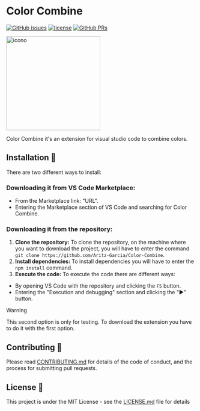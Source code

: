 # Color Combine
<!-- Vs code Marketplace downloads -->
[![GitHub issues](https://img.shields.io/github/issues/Aritz-Garcia/Color-Combine)](https://github.com/Aritz-Garcia/Color-Combine/issues) 
[![license](https://img.shields.io/badge/license-MIT-blue.svg)](LICENSE)
[![GitHub PRs](https://img.shields.io/github/issues-pr/Aritz-Garcia/color-combine
)](https://github.com/Aritz-Garcia/Color-Combine/pulls)

<img src="https://github.com/Aritz-Garcia/Color-Combine/tree/main/resources/img/icono.png" alt="icono" style="width: 250px">

Color Combine it's an extension for visual studio code to combine colors.

## Installation 🚀
There are two different ways to install:

### Downloading it from VS Code Marketplace:
- From the Marketplace link: "URL".
- Entering the Marketplace section of VS Code and searching for Color Combine.

### Downloading it from the repository:

1. **Clone the repository:** To clone the repository, on the machine where you want to download the project, you will have to enter the command `git clone https://github.com/Aritz-Garcia/Color-Combine`.
2. **Install dependencies:** To install dependencies you will have to enter the `npm install` command.
3. **Execute the code:** To execute the code there are different ways:
- By opening VS Code with the repository and clicking the `F5` button.
- Entering the "Execution and debugging" section and clicking the "▶" button.

> [!WARNING]
> This second option is only for testing. To download the extension you have to do it with the first option.

## Contributing 🧩 
Please read [CONTRIBUTING.md](https://github.com/Aritz-Garcia/Color-Combine/tree/main/CONTRIBUTING.md) for details of the code of conduct, and the process for submitting pull requests.

## License 📄
This project is under the MIT License - see the [LICENSE.md](https://github.com/Aritz-Garcia/Color-Combine/tree/main/LICENSE.md) file for details